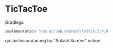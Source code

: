 # TicTacToe

Gradlega 
```Kotlin
implementation "com.airbnb.android:lottie:3.4.0
```
qoshishni unutmang bu "Splash Screen" uchun
